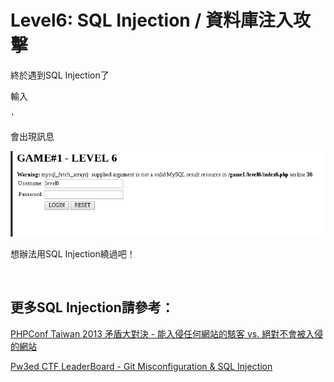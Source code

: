 # Level6: SQL Injection / 資料庫注入攻擊

終於遇到SQL Injection了

輸入

    '
會出現訊息

![1](https://github.com/EricWang8230/ISDA-The-WarGame/blob/master/2016-10-15-ISDA-%E7%99%BD%E5%B8%BD%E8%8F%81%E8%8B%B1%E5%85%A5%E9%96%80(1+2)/JPG/GAME%231-LEVEL6-1.png?raw=true)

想辦法用SQL Injection繞過吧！

<br>


## 更多SQL Injection請參考：

[PHPConf Taiwan 2013 矛盾大對決 - 能入侵任何網站的駭客 vs. 絕對不會被入侵的網站](https://www.youtube.com/watch?v=g1mA0PzP_z0)

[Pw3ed CTF LeaderBoard - Git Misconfiguration & SQL Injection](http://blog.orange.tw/2014/03/pwned-ctf-leaderboard-git.html)
